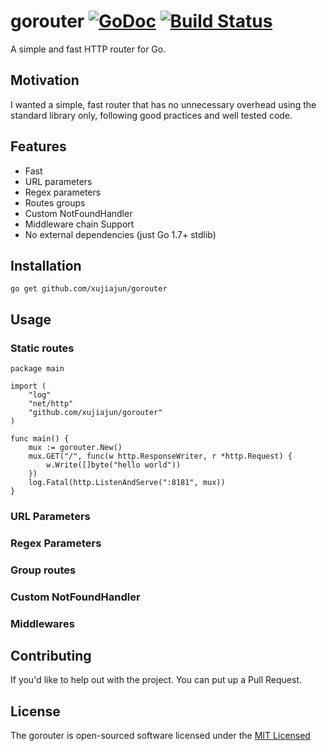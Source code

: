# gorouter  [![GoDoc](https://godoc.org/github.com/xujiajun/gorouter?status.svg)](https://godoc.org/github.com/xujiajun/gorouter) <a href="https://travis-ci.org/xujiajun/gorouter"><img src="https://travis-ci.org/xujiajun/gorouter.svg?branch=master" alt="Build Status"></a>
A simple and fast HTTP router for Go.

## Motivation

I wanted a simple, fast router that has no unnecessary overhead using the standard library only, following good practices and well tested code.

## Features

* Fast
* URL parameters
* Regex parameters
* Routes groups
* Custom NotFoundHandler
* Middleware chain Support
* No external dependencies (just Go 1.7+ stdlib)


## Installation

```
go get github.com/xujiajun/gorouter
```

## Usage

### Static routes

```
package main

import (
	"log"
	"net/http"
	"github.com/xujiajun/gorouter"
)

func main() {
	mux := gorouter.New()
	mux.GET("/", func(w http.ResponseWriter, r *http.Request) {
		w.Write([]byte("hello world"))
	})
	log.Fatal(http.ListenAndServe(":8181", mux))
}

```

### URL Parameters

### Regex Parameters

### Group routes

### Custom NotFoundHandler

### Middlewares

## Contributing

If you'd like to help out with the project. You can put up a Pull Request.

## License

The gorouter is open-sourced software licensed under the [MIT Licensed](http://www.opensource.org/licenses/MIT)
